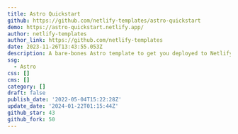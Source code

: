```yaml
---
title: Astro Quickstart
github: https://github.com/netlify-templates/astro-quickstart
demo: https://astro-quickstart.netlify.app/
author: netlify-templates
author_link: https://github.com/netlify-templates
date: 2023-11-26T13:43:55.053Z
description: A bare-bones Astro template to get you deployed to Netlify fast!
ssg:
  - Astro
css: []
cms: []
category: []
draft: false
publish_date: '2022-05-04T15:22:28Z'
update_date: '2024-01-22T01:15:44Z'
github_star: 43
github_fork: 50
---
```

